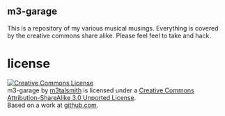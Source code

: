 m3-garage
---------

This is a repository of my various musical musings. Everything is covered by the creative commons share alike. Please feel feel to take and hack.

license
=======

<a rel="license" href="http://creativecommons.org/licenses/by-sa/3.0/"><img alt="Creative Commons License" style="border-width:0" src="http://i.creativecommons.org/l/by-sa/3.0/88x31.png" /></a><br /><span xmlns:dct="http://purl.org/dc/terms/" href="http://purl.org/dc/dcmitype/Sound" property="dct:title" rel="dct:type">m3-garage</span> by <a xmlns:cc="http://creativecommons.org/ns#" href="http://github.com/m3talsmith/m3-garage" property="cc:attributionName" rel="cc:attributionURL">m3talsmith</a> is licensed under a <a rel="license" href="http://creativecommons.org/licenses/by-sa/3.0/">Creative Commons Attribution-ShareAlike 3.0 Unported License</a>.<br />Based on a work at <a xmlns:dct="http://purl.org/dc/terms/" href="http://github.com/m3talsmith/m3-garage" rel="dct:source">github.com</a>.
